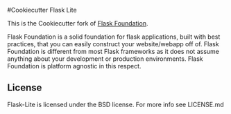#Cookiecutter Flask Lite

This is the Cookiecutter fork of [Flask Foundation](https://github.com/JackStouffer/Flask-Foundation).

Flask Foundation is a solid foundation for flask applications, built with best practices, that you can easily construct your website/webapp off of. Flask Foundation is different from most Flask frameworks as it does not assume anything about your development or production environments. Flask Foundation is platform agnostic in this respect.


## License

Flask-Lite is licensed under the BSD license. For more info see LICENSE.md
